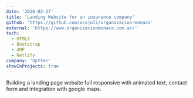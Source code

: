 ```yaml
---
date: '2020-03-27'
title: 'Landing Website for an insurance company'
github: 'https://github.com/acojuli/organizacion-monaco'
external: 'https://www.organizacionmonaco.com.ar/'
tech:
  - HTML5
  - Bootstrap
  - AMP
  - Netlify
company: 'Upttec'
showInProjects: true
---
```


Building a landing page website full responsive with animated text, contact form and integration with google maps.